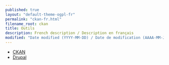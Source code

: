 ```yaml
---
published: true
layout: "default-theme-ogpl-fr"
permalink: "ckan-fr.html"
filename_root: ckan
title: Outils
description: French description / Description en français
modified: "Date modified (YYYY-MM-DD) / Date de modification (AAAA-MM-JJ)"
---
```


* [CKAN](ckan-fr.html)
* [Drupal](drupal-fr.html)
